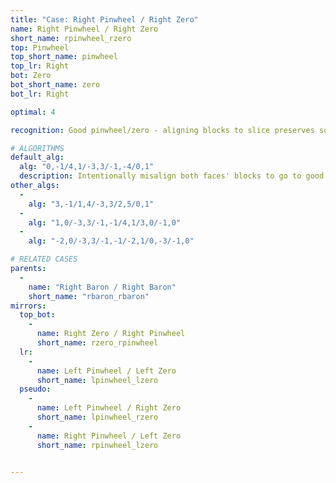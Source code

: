 ```yaml
---
title: "Case: Right Pinwheel / Right Zero"
name: Right Pinwheel / Right Zero
short_name: rpinwheel_rzero
top: Pinwheel
top_short_name: pinwheel
top_lr: Right
bot: Zero
bot_short_name: zero
bot_lr: Right

optimal: 4

recognition: Good pinwheel/zero - aligning blocks to slice preserves squareshape.

# ALGORITHMS
default_alg:
  alg: "0,-1/4,1/-3,3/-1,-4/0,1"
  description: Intentionally misalign both faces' blocks to go to good baron/baron.
other_algs:
  -
    alg: "3,-1/1,4/-3,3/2,5/0,1"
  -
    alg: "1,0/-3,3/-1,-1/4,1/3,0/-1,0"
  -
    alg: "-2,0/-3,3/-1,-1/-2,1/0,-3/-1,0"

# RELATED CASES
parents:
  -
    name: "Right Baron / Right Baron"
    short_name: "rbaron_rbaron"
mirrors:
  top_bot:
    -
      name: Right Zero / Right Pinwheel
      short_name: rzero_rpinwheel
  lr:
    -
      name: Left Pinwheel / Left Zero
      short_name: lpinwheel_lzero
  pseudo:
    -
      name: Left Pinwheel / Right Zero
      short_name: lpinwheel_rzero
    -
      name: Right Pinwheel / Left Zero
      short_name: rpinwheel_lzero


---
```


